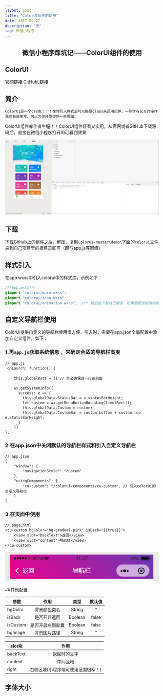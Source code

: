 ```yaml
---
layout: post
title: "ColorUI组件的使用"
date: 2017-09-27 
description: "无"
tag: 微信小程序
---  
```


## <center>微信小程序踩坑记——ColorUI组件的使用</center>

## ColorUI

[官网链接](https://www.color-ui.com/) [GitHubL链接](https://github.com/weilanwl/ColorUI)

## 简介

```
ColorUI是一个css库！！！在你引入样式后可以根据class来调用组件，一些含有交互的操作我也有简单写，可以为你开发提供一些思路。
```

ColorUI组件库作者牛逼！！ColorUI组件好看又实用，从官网或者GitHub下载源码后，直接在微信小程序打开即可看到效果

![](/images/posts/2020022701.png)

## 下载

下载Github上的组件之后，解压，复制`ColorUI-master\demo\`下面的`colorui`文件夹到自己项目里的根目录即可（即与app.js等同级）

## 样式引入

在app.wxss中引入colorui中的样式库，示例如下：

```css
/**app.wxss**/
@import "colorui/main.wxss";
@import "colorui/icon.wxss";
@import "colorui/animation.wxss";  /** 最后这个看自己需求，如果需要使用微动画则可以引入**/
```
## 自定义导航栏使用

ColorUI提供自定义的导航栏使用很方便，引入时，需要在app.json全局配置中添加自定义组件，如下：

### 1.再`app.js`获取系统信息 ，来确定合适的导航栏高度

```
// app.js
 onLaunch: function() {
     
    this.globalData = {} // 务必确保这一行在前面
     
    wx.getSystemInfo({
      success: e => {
        this.globalData.StatusBar = e.statusBarHeight;
        let custom = wx.getMenuButtonBoundingClientRect();
        this.globalData.Custom = custom;  
        this.globalData.CustomBar = custom.bottom + custom.top - e.statusBarHeight;
      }
    })
},

```

### 2.在app.json中关闭默认的导航栏样式和引入自定义导航栏

```
// app.json
{
    "window": {
		"navigationStyle": "custom"  
	},
    "usingComponents": {
    	"cu-custom": "/colorui/components/cu-custom", // 引入colorui的自定义导航栏
  	}
}

```

### 3.在页面中使用

```
// page.html
<cu-custom bgColor="bg-gradual-pink" isBack="{{true}}">
	<view slot="backText">返回</view>
	<view slot="content">导航栏</view>
</cu-custom>

```
![](/images/posts/2020022702.png)


##其他配置

| 参数       | 作用   |  类型  | 默认值 |
| --------   | :-----:  | :----:  |:----:  |
| bgColor     | 背景颜色类名 |   String    | '' |
| isBack    | 是否开启返回 |   Boolean    | false |
| isCustom    | 是否开启左侧胶囊 |   Boolean    | false |
| bgImage     | 背景图片路径|   String    | '' |

| slot块      | 作用   | 
| --------   | :-----:  | 
| backText | 返回时的文字 |
| content | 中间区域 |
| right | 右侧区域(小程序端可使用范围很窄！) |

## 字体大小
